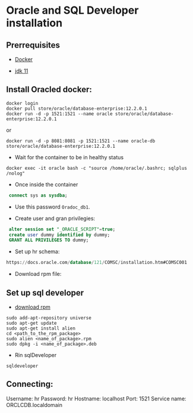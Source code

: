 # Oracle and SQL Developer installation

## Prerrequisites

- [Docker](https://docs.docker.com/engine/install/ubuntu/) 

- [jdk 11](https://dev.to/thegroo/install-and-manage-multiple-java-versions-on-linux-using-alternatives-5e93) 

## Install Oracled docker:


```shell script
docker login
docker pull store/oracle/database-enterprise:12.2.0.1
docker run -d -p 1521:1521 --name oracle store/oracle/database-enterprise:12.2.0.1
```
or
```shell script
docker run -d -p 8081:8081 -p 1521:1521 --name oracle-db store/oracle/database-enterprise:12.2.0.1
```

- Wait for the container to be in healthy status

```shell script
docker exec -it oracle bash -c "source /home/oracle/.bashrc; sqlplus /nolog"
```

- Once inside the container
```sql
 connect sys as sysdba;
```
- Use this password ```Oradoc_db1```.

- Create user and gran privilegies:

```sql
 alter session set "_ORACLE_SCRIPT"=true;
 create user dummy identified by dummy;
 GRANT ALL PRIVILEGES TO dummy;
```

- Set up hr schema:
```sql
https://docs.oracle.com/database/121/COMSC/installation.htm#COMSC001
```
- Download rpm file: 

## Set up sql developer
- [download rpm](https://www.oracle.com/tools/downloads/sqldev-v192-downloads.html)
```shell script
sudo add-apt-repository universe
sudo apt-get update
sudo apt-get install alien
cd <path_to_the_rpm_package>
sudo alien <name_of_package>.rpm
sudo dpkg -i <name_of_package>.deb
```

- Rin sqlDeveloper

```shell script
sqldeveloper
```


## Connecting:

Username: hr
Password: hr
Hostname: localhost
Port: 1521
Service name: ORCLCDB.localdomain

